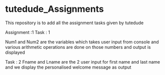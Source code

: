 # tutedude_Assignments
This repository is to add all the assignment tasks given by tutedude

Assignment :1 
Task : 1

Num1 and Num2 are the variables which takes user input from console and various arithmetic operations are done on those numbers and output is displayed

Task : 2
Fname and Lname are the 2 user input for first name and last name and we display the personalised welcome message as output
